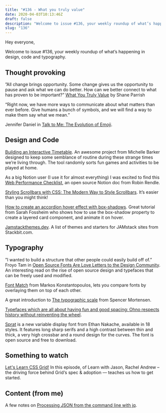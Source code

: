 ```yaml
---
title: "#136 - What you truly value"
date: 2020-04-03T10:13:46Z
draft: false
description: "Welcome to issue #136, your weekly roundup of what’s happening in design, code and typography."
slug: "136"
---
```


Hey everyone,

Welcome to issue #136, your weekly roundup of what’s happening in design, code and typography.

## Thought provoking

”All change brings opportunity. Some change gives us the opportunity to pause and ask what we can do better. How can we better connect to what has proven to be important?” [What You Truly Value](https://fs.blog/2020/03/find-what-you-truly-value/) by Shane Parrish

“Right now, we have more ways to communicate about what matters than ever before. Give humans a bunch of symbols, and we will find a way to make them say what we mean.”

Jennifer Daniel in [Talk to Me: The Evolution of Emoji](https://design.google/library/the-evolution-of-emoji/).

## Design and Code

[Building an Interactive Timetable](https://css-irl.info/building-an-interactive-timetable/). An awesome project from Michelle Barker designed to keep some semblance of routine during these strange times we’re living through. The tool randomly sorts fun games and activities to be played at home.

As a big Notion user (I use it for almost everything) I was excited to find this [Web Performance Checklist](https://css-tricks.com/web-performance-checklist/), an open source Notion doc from Robin Rendle.

[Styling Scrollbars with CSS: The Modern Way to Style Scrollbars](https://alligator.io/css/css-scrollbars/). It’s easier than you might think!

[How to create an accordion hover effect with box-shadows](https://fossheim.io/writing/posts/css-box-shadow-animation/). Great tutorial from Sarah Fossheim who shows how to use the box-shadow property to create a layered card component, and animate it on hover.

[J](http://jamstackthemes.dev)[amstackthemes.dev](https://jamstackthemes.dev/). A list of themes and starters for JAMstack sites from Stackbit.com.

## Typography

”I wanted to build a structure that other people could easily build off of.” Froyo Tam in [Open Source Fonts Are Love Letters to the Design Community](https://www.wired.com/story/open-source-fonts-love-letters-design-community/). An interesting read on the rise of open source design and typefaces that can be freely used and modified.

[Font Match](https://font-match.netlify.com/) from Markos Konstantopoulos, lets you compare fonts by overlaying them on top of each other.

A great introduction to [The typographic scale](http://spencermortensen.com/articles/typographic-scale/) from Spencer Mortensen.

[Typefaces which are all about having fun and good spacing: Ohno respects history without reinventing the wheel](https://www.itsnicethat.com/news/ohno-graphic-design-260320).

[Sprat](https://github.com/EthanNakache/Sprat-type) is a new variable display font from Ethan Nakache, available in 18 styles. It features long sharp serifs and a high contrast between thin and thick, a very high crossbar and a round design for the curves. The font is open source and free to download.

## Something to watch

[Let's Learn CSS Grid!](https://www.learnwithjason.dev/let-s-learn-css-grid) In this episode, of Learn with Jason, Rachel Andrew – the driving force behind Grid‘s spec & adoption — teaches us how to get started.

## Content (from me)

A few notes on [Processing JSON from the command line with jq](https://harrycresswell.com/notes/process-json-data-with-jq/).
